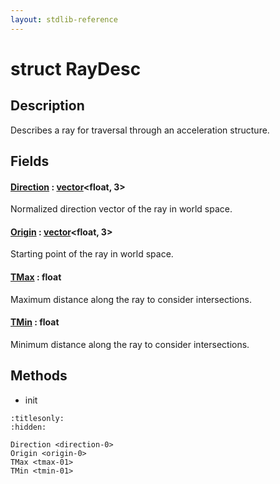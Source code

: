 ```yaml
---
layout: stdlib-reference
---
```


# struct RayDesc

## Description

Describes a ray for traversal through an acceleration structure.


## Fields

####  <a id="decl-Direction"></a>[Direction]() : [vector](../types/vector/index)\<float, 3\>
Normalized direction vector of the ray in world space.

####  <a id="decl-Origin"></a>[Origin]() : [vector](../types/vector/index)\<float, 3\>
Starting point of the ray in world space.

####  <a id="decl-TMax"></a>[TMax]() : float
Maximum distance along the ray to consider intersections.

####  <a id="decl-TMin"></a>[TMin]() : float
Minimum distance along the ray to consider intersections.


## Methods

* init


```{toctree}
:titlesonly:
:hidden:

Direction <direction-0>
Origin <origin-0>
TMax <tmax-01>
TMin <tmin-01>
```
